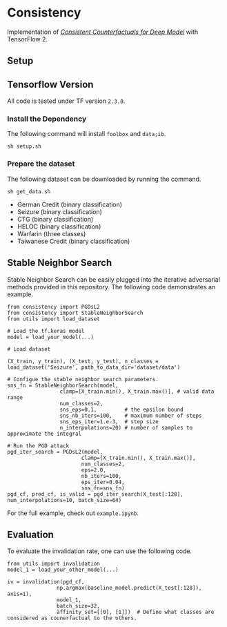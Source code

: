 # Consistency

Implementation of [*Consistent Counterfactuals for Deep Model*](https://arxiv.org/pdf/2110.03109.pdf) with TensorFlow 2.

## Setup

## Tensorflow Version 

All code is tested under TF version `2.3.0`.

### Install the Dependency
The following command will install `foolbox` and `data;ib`.
```
sh setup.sh
```

### Prepare the dataset

The following dataset can be downloaded by running the command.

```
sh get_data.sh
```

- German Credit (binary classification)
- Seizure (binary classification)
- CTG (binary classification)
- HELOC (binary classification)
- Warfarin (three classes)
- Taiwanese Credit (binary classification)

## Stable Neighbor Search
Stable Neighbor Search can be easily plugged into the iterative adversarial methods provided in this repository. The following code demonstrates an example. 

```python3
from consistency import PGDsL2
from consistency import StableNeighborSearch
from utils import load_dataset

# Load the tf.keras model
model = load_your_model(...)

# Load dataset  

(X_train, y_train), (X_test, y_test), n_classes = load_dataset('Seizure', path_to_data_dir='dataset/data')

# Configue the stable neighbor search parameters.
sns_fn = StableNeighborSearch(model,
                 clamp=[X_train.min(), X_train.max()], # valid data range
                 num_classes=2,
                 sns_eps=0.1,         # the epsilon bound
                 sns_nb_iters=100,    # maximum number of steps
                 sns_eps_iter=1.e-3,  # step size
                 n_interpolations=20) # number of samples to approximate the integral

# Run the PGD attack
pgd_iter_search = PGDsL2(model,
                        clamp=[X_train.min(), X_train.max()],
                        num_classes=2,
                        eps=2.0,
                        nb_iters=100,
                        eps_iter=0.04,
                        sns_fn=sns_fn)
pgd_cf, pred_cf, is_valid = pgd_iter_search(X_test[:128], num_interpolations=10, batch_size=64)
```

For the full example, check out `example.ipynb`.

## Evaluation 

To evaluate the invalidation rate, one can use the following code.

```python3
from utils import invalidation
model_1 = load_your_other_model(...)

iv = invalidation(pgd_cf,
                np.argmax(baseline_model.predict(X_test[:128]), axis=1),
                model_1,
                batch_size=32,
                affinity_set=[[0], [1]])  # Define what classes are considered as counerfactual to the others.

```

